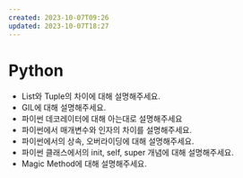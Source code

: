 ```yaml
---
created: 2023-10-07T09:26
updated: 2023-10-07T18:27
---
```

# Python

- List와 Tuple의 차이에 대해 설명해주세요.
- GIL에 대해 설명해주세요.
- 파이썬 데코레이터에 대해 아는대로 설명해주세요
- 파이썬에서 매개변수와 인자의 차이를 설명해주세요.
- 파이썬에서의 상속, 오버라이딩에 대해 설명해주세요.
- 파이썬 클래스에서의 init, self, super 개념에 대해 설명해주세요.
- Magic Method에 대해 설명해주세요.